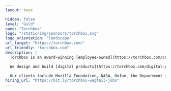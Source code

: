 ```yaml
---
layout: base

hidden: false
level: "Gold"
name: "Torchbox"
logo: "/static/img/sponsors/torchbox.svg"
logo_orientation: "landscape"
url_target: "https://torchbox.com/"
url_friendly: "torchbox.com"
description: |
  Torchbox is an award-winning [employee-owned](https://torchbox.com/careers/employee-owned-trust) digital agency working with not-for-profit and public sector organisations in the UK and US.

  We design and build [digital products](https://torchbox.com/digital-products/) and large content-managed websites, we’re the founding developers of Wagtail CMS and we deliver record-breaking campaigns across the full [digital marketing](https://torchbox.com/digital-marketing/) spectrum.

  Our clients include Mozilla Foundation, NASA, Oxfam, the Department for International Trade, the University of Pennsylvania and many more.
hiring_url: "https://bit.ly/torchbox-wagtail-jobs"
---
```

